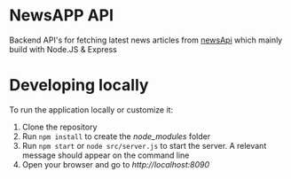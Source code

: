 # NewsAPP API
Backend API's for fetching latest news articles from [newsApi](https://newsapi.org/) which mainly build with Node.JS &amp; Express

# Developing locally
To run the application locally or customize it:

  1. Clone the repository
  2. Run `npm install` to create the *node_modules* folder
  3. Run `npm start` or `node src/server.js` to start the server. A relevant message should appear on the command line
  4. Open your browser and go to *http://localhost:8090*
